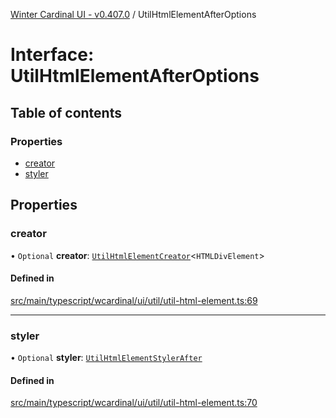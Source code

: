 [Winter Cardinal UI - v0.407.0](../index.md) / UtilHtmlElementAfterOptions

# Interface: UtilHtmlElementAfterOptions

## Table of contents

### Properties

- [creator](UtilHtmlElementAfterOptions.md#creator)
- [styler](UtilHtmlElementAfterOptions.md#styler)

## Properties

### creator

• `Optional` **creator**: [`UtilHtmlElementCreator`](../index.md#utilhtmlelementcreator)\<`HTMLDivElement`\>

#### Defined in

[src/main/typescript/wcardinal/ui/util/util-html-element.ts:69](https://github.com/winter-cardinal/winter-cardinal-ui/blob/v0.407.0/src/main/typescript/wcardinal/ui/util/util-html-element.ts#L69)

___

### styler

• `Optional` **styler**: [`UtilHtmlElementStylerAfter`](../index.md#utilhtmlelementstylerafter)

#### Defined in

[src/main/typescript/wcardinal/ui/util/util-html-element.ts:70](https://github.com/winter-cardinal/winter-cardinal-ui/blob/v0.407.0/src/main/typescript/wcardinal/ui/util/util-html-element.ts#L70)
